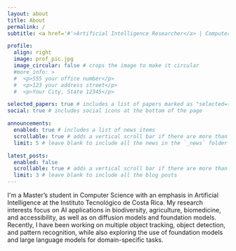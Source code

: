 ```yaml
---
layout: about
title: About
permalink: /
subtitle: <a href='#'>Artificial Intelligence Researcher</a> | Computer Scientist | Volunteer | Adventurer

profile:
  align: right
  image: prof_pic.jpg
  image_circular: false # crops the image to make it circular
  #more_info: >
  #  <p>555 your office number</p>
  #  <p>123 your address street</p>
  #  <p>Your City, State 12345</p>

selected_papers: true # includes a list of papers marked as "selected={true}"
social: true # includes social icons at the bottom of the page

announcements:
  enabled: true # includes a list of news items
  scrollable: true # adds a vertical scroll bar if there are more than 3 news items
  limit: 5 # leave blank to include all the news in the `_news` folder

latest_posts:
  enabled: false
  scrollable: true # adds a vertical scroll bar if there are more than 3 new posts items
  limit: 3 # leave blank to include all the blog posts
---
```


I'm a Master’s student in Computer Science with an emphasis in Artificial Intelligence at the Instituto Tecnológico de Costa Rica. My research interests focus on AI applications in biodiversity, agriculture, biomedicine, and accessibility, as well as on diffusion models and foundation models. Recently, I have been working on multiple object tracking, object detection, and pattern recognition, while also exploring the use of foundation models and large language models for domain-specific tasks.